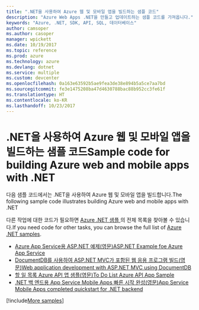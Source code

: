 ```yaml
---
title: ".NET을 사용하여 Azure 웹 및 모바일 앱을 빌드하는 샘플 코드"
description: "Azure Web Apps .NET을 만들고 업데이트하는 샘플 코드를 가져옵니다."
keywords: "Azure, .NET, SDK, API, SQL, 데이터베이스"
author: camsoper
ms.author: casoper
manager: wpickett
ms.date: 10/19/2017
ms.topic: reference
ms.prod: azure
ms.technology: azure
ms.devlang: dotnet
ms.service: multiple
ms.custom: devcenter
ms.openlocfilehash: 0a163e63592b5ae9fea3de38e894b5a5ce7aa7bd
ms.sourcegitcommit: fe3e1475208ba47d4630788bac88b952cc3fe61f
ms.translationtype: HT
ms.contentlocale: ko-KR
ms.lasthandoff: 10/23/2017
---
```

# <a name="sample-code-for-building-azure-web-and-mobile-apps-with-net"></a><span data-ttu-id="8d092-104">.NET을 사용하여 Azure 웹 및 모바일 앱을 빌드하는 샘플 코드</span><span class="sxs-lookup"><span data-stu-id="8d092-104">Sample code for building Azure web and mobile apps with .NET</span></span>

<span data-ttu-id="8d092-105">다음 샘플 코드에서는 .NET을 사용하여 Azure 웹 및 모바일 앱을 빌드합니다.</span><span class="sxs-lookup"><span data-stu-id="8d092-105">The following sample code illustrates building Azure web and mobile apps with .NET</span></span>

<span data-ttu-id="8d092-106">다른 작업에 대한 코드가 필요하면 [Azure .NET 샘플 ](https://azure.microsoft.com/resources/samples/?platform=dotnet&view=azure-dotnet)의 전체 목록을 찾아볼 수 있습니다.</span><span class="sxs-lookup"><span data-stu-id="8d092-106">If you need code for other tasks, you can browse the full list of [Azure .NET samples](https://azure.microsoft.com/resources/samples/?platform=dotnet&view=azure-dotnet).</span></span>

- [<span data-ttu-id="8d092-107">Azure App Service용 ASP.NET 예제(영문)</span><span class="sxs-lookup"><span data-stu-id="8d092-107">ASP.NET Example foe Azure App Service</span></span>](https://azure.microsoft.com/en-us/resources/samples/app-service-web-dotnet-get-started/)
- [<span data-ttu-id="8d092-108">DocumentDB를 사용하여 ASP.NET MVC가 포함된 웹 응용 프로그램 빌드(영문)</span><span class="sxs-lookup"><span data-stu-id="8d092-108">Web application development with ASP.NET MVC using DocumentDB</span></span>](https://azure.microsoft.com/en-us/resources/samples/documentdb-dotnet-todo-app/
)
- [<span data-ttu-id="8d092-109">할 일 목록 Azure API 앱 샘플(영문)</span><span class="sxs-lookup"><span data-stu-id="8d092-109">To Do List Azure API App Sample</span></span>](https://azure.microsoft.com/en-us/resources/samples/app-service-api-dotnet-todo-list/?cdn=disable)
- [<span data-ttu-id="8d092-110">.NET 백 엔드용 App Service Mobile Apps 빠른 시작 완성(영문)</span><span class="sxs-lookup"><span data-stu-id="8d092-110">App Service Mobile Apps completed quickstart for .NET backend</span></span>](https://azure.microsoft.com/en-us/resources/samples/app-service-mobile-dotnet-backend-quickstart/)


[!include[More samples](includes/more-samples.md)]
